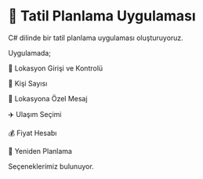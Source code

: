 # 🌴 Tatil Planlama Uygulaması
C# dilinde bir tatil planlama uygulaması oluşturuyoruz.

Uygulamada;
 
 🔁 Lokasyon Girişi ve Kontrolü

 👥 Kişi Sayısı
 
 📍 Lokasyona Özel Mesaj

✈️ Ulaşım Seçimi
 
 💰 Fiyat Hesabı
 
 🔁 Yeniden Planlama

Seçeneklerimiz bulunuyor.
